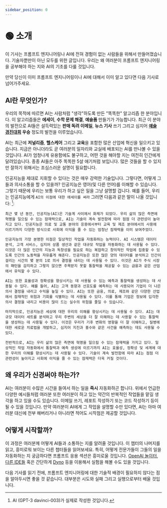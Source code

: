 ```yaml
---
sidebar_position: 0
---
```


# 🟢 소개

이 기사는 프롬프트 엔지니어링나 AI에 전혀 경험이 없는 사람들을 위해서 만들어졌습니다. 기술자뿐만이 아닌 모두를 위한 글입니다. 우리는 왜 여러분이 프롬프트 엔지니어링을 공부해야 하는 지와 AI의 기초를 다룰 것입니다.

만약 당신이 이미 프롬프트 엔지니어링이나 AI에 대해서 이미 알고 있다면 다음 기사로 넘어가주세요.

## AI란 무엇인가?

우리의 목적에 따르면 AI는 사람처럼 "생각"하도록 만든 "똑똑한" 알고리즘 한 분야입니다. 이 알고리즘들은 **에세이**, **수학 문제 해결**, **예술품** 만들기가 가능합니다. 최근 이 분야의 발전으로 AI들은 설득력있는 **판매 독려 이메일**, **뉴스 기사** 쓰기 그리고 심지어 **[예술 경진대회](https://impakter.com/art-made-by-ai-wins-fine-arts-competition/) 우승** 정도의 발전을 이루었습니다.

AI는 최근에 **저널리즘**, **헬스케어** 그리고 **교육**을 포함한 많은 산업에 혁신을 일으키고 있습니다. 지금은 아니더라도 곧 여러분의 일자리와 교실에 배포되는 AI를 만나볼 수 있을 것입니다. AI가 엄청나게 유용함에도 불구하고, 어떤 것을 해야할 지는 여전히 인간에게 달려있습니다. 종종 AI들은 아주 똑똑한 5살 애기처럼 보입니다. 많은 것들을 할 수 있지만 잘하기 위해서는 조심스러운 설명이 필요합니다.

인공지능을 제대로 지휘할 수 있다는 것은 매우 강력한 기술입니다. 그렇다면, 어떻게 그들과 의사소통을 할 수 있을까? 인공지능은 영어(및 다른 언어)를 이해할 수 있습니다. 그렇기 때문에 우리는 보통 우리가 하고 싶은 일을 그냥 설명할 겁니다. 예를 들어, 우리는 인공지능에게 `AI의 이점에 대한 에세이를 써라` 그러면 다음과 같은 말이 나올 것입니다: [^2]:

```
최근 몇 년 동안, 인공지능(AI)은 기술계 사이에서 화제가 되었다. 우리 삶의 많은 측면에 혁명을 일으킬 수 있는 잠재력으로, AI는 기술이 계속 발전함에 따라 점점 더 관련성이 높아지고 있다. 인공지능은 의료 및 교통 분야의 응용에서부터 교육 및 제조 분야에서의 사용에 이르기까지 다양한 방식으로 사회에 이익을 줄 수 있는 엄청난 잠재력을 이미 보여주었다.

인공지능의 가장 분명한 이점은 일상적인 작업을 자동화하는 능력이다. AI 시스템은 데이터 분석, 고객 서비스, 심지어 상품 생산과 같은 대규모 작업을 자동화하는 데 사용될 수 있다. 이것은 더 많은 인간의 지능과 독창성을 필요로 하는 복잡하고 창의적인 작업에 집중할 수 있도록 인간의 노동력을 자유롭게 해준다. 인공지능은 또한 많은 양의 데이터를 분석하고 인간이 걸리는 시간의 몇 분의 1로 의사 결정을 내리는 데 사용될 수 있다. 이것은 AI가 주식 시장의 패턴을 감지하고 그렇지 않으면 주목받지 못할 통찰력을 제공할 수 있는 금융과 같은 산업에서 유익할 수 있다.

AI는 또한 효율성과 정확성을 향상시키는 데 사용될 수 있는 예측과 통찰력을 생성하는 데 사용될 수 있다. 예를 들어, AI는 고객 동향과 선호도를 예측하는 데 사용되어 기업이 더 나은 의사 결정을 내리고 수익을 높일 수 있다. AI는 또한 금융, 의료, 제조와 같은 다양한 산업에서 잠재적인 위험과 기회를 식별하는 데 사용될 수 있다. 이를 통해 기업은 정보에 입각한 의사 결정을 내리고 비용이 많이 드는 실수의 위험을 줄일 수 있습니다.

마지막으로, 인공지능은 세상에 대한 우리의 이해를 향상시키는 데 사용될 수 있다. AI는 대규모 데이터 세트를 분석하고 우리 주변의 세상을 더 잘 이해하는 데 사용할 수 있는 통찰력을 생성하는 데 사용될 수 있다. 이것은 우리가 기후 변화의 영향을 더 잘 이해하고, 질병에 대한 새로운 치료법을 개발하고, 심지어 지진과 홍수와 같은 사건을 예측하는 데도 사용될 수 있다.

전반적으로, AI는 우리 삶의 많은 측면에 혁명을 일으킬 수 있는 잠재력을 가지고 있다. 일상적인 작업 자동화에서 통찰력과 예측 생성에 이르기까지 AI는 효율성, 정확성 및 세계에 대한 우리의 이해를 향상시키는 데 사용될 수 있다. 기술이 계속 발전함에 따라 AI는 점점 더 관련성이 높아지고 사회에 이익을 줄 수 있는 잠재력은 더욱 커질 것이다.
```

## 왜 우리가 신경써야 하는가?

AI는 여러분이 수많은 시간을 들여서 하는 일을 **즉시** 자동화하곤 합니다. 위에서 언급한 다양한 예시들처럼 여러분 또한 여러분이 하고 있는 약간의 반복적인 작업들을 맡길 생각을 하고 있을 수도 있습니다. 이메일 쓰기, 레포트 작성하기 또는 코드 작성하기 등이 될 수 있을 것입니다. 만약 여러분이 AI에게 그 작업을 설명할 수만 있다면, AI는 아마 여러분 대신에 전부 해버리거나 아니라면 적어도 시작점은 제공할 것입니다.


## 어떻게 시작할까?

이 과정은 여러분께 어떻게 AI들과 소통하는 지를 알려줄 것입니다. 이 챕터의 나머지를 읽고, 흥미로워 보이는 다른 챕터들을 읽어보세요. 특히, 어떻게 전문가들이 그들의 일을 자동화하는 지 궁금하다면 프롬프트 응용 섹션은 흥미로울 것입니다. [OpenAI 놀이터](https://beta.openai.com/playground), [다른 IDE들](https://learnprompting.org/docs/tooling/IDEs/intro) 혹은 간단하게 [Dyno](https://trydyno.com) 등을 이용해서 실험을 해볼 수도 있을 것입니다.

다음 기사를 읽기 전에, 프롬프트 엔지니어링에 대한 기술적 배경이 필요하지 않다는 점을 알아두시면 좋을 것 같습니다. 대부분은 시도와 실패 그리고 실행으로부터 배울 것입니다.
[^2]: AI (GPT-3 davinci-003)가 실제로 작성한 것입니다.